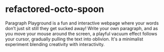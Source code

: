# refactored-octo-spoon
Paragraph Playground is a fun and interactive webpage where your words don’t just sit still they get sucked away! Write your own paragraph, and as you move your mouse around the screen, a playful vacuum effect follows your cursor, gradually pulling the text into oblivion. It's a minimalist experiment blending creativity with interactivity.
